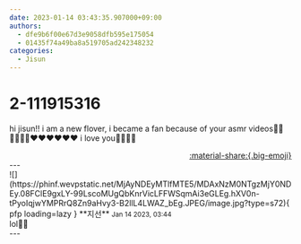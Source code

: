 ```yaml
---
date: 2023-01-14 03:43:35.907000+09:00
authors:
  - dfe9b6f00e67d3e9058dfb595e175054
  - 01435f74a49ba8a519705ad242348232
categories:
  - Jisun
---
```


# 2-111915316

<div class="post-container" markdown="1">
<div class="content-container md-sidebar__scrollwrap" markdown="1">

hi jisun!! i am a new flover, i became a fan because of your asmr videos🫶🏻🫶🏻🤭🤭❤️❤️❤️❤️❤️❤️ i love you🙌🏻🙌🏻

</div>
</div>

<div style="text-align: right;" markdown="1">
<a href="https://weverse.io/fromis9/fanpost/2-111915316" style="text-align: right;">:material-share:{.big-emoji}</a>
</div>
---

<div class="comments-container md-sidebar__scrollwrap" markdown="1">
<div class="comment" markdown="1">
<div class='id-container' markdown="1">
![](https://phinf.wevpstatic.net/MjAyNDEyMTlfMTE5/MDAxNzM0NTgzMjY0NDEy.08FClE9gxLY-99LscoMUgQbKnrVicLFFWSqmAi3eGLEg.hXV0n-tPyoIqjwYMPRrQ8Zn9aHvy3-B2llL4LWAZ_bEg.JPEG/image.jpg?type=s72){ pfp loading=lazy }
**<span class="artist">지선</span>** <small>Jan 14 2023, 03:44</small><br>
</div>
<div class='comment-body' markdown="1">
lol🖤😴
</div>
</div>
</div>
---
